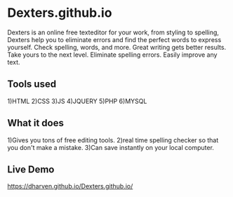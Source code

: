 # Dexters.github.io
Dexters is an online free texteditor for your work, from styling to spelling, Dexters help you to eliminate errors and find the perfect words to express yourself. Check spelling, words, and more. Great writing gets better results. Take yours to the next level. Eliminate spelling errors. Easily improve any text.

## Tools used
1)HTML
2)CSS
3)JS
4)JQUERY
5)PHP
6)MYSQL

## What it does
1)Gives you tons of free editing tools.
2)real time spelling checker so that you don't make a mistake.
3)Can save instantly on your local computer.

## Live Demo
https://dharven.github.io/Dexters.github.io/
